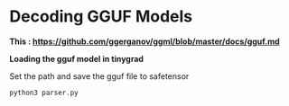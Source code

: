 # Decoding GGUF Models

**This : https://github.com/ggerganov/ggml/blob/master/docs/gguf.md**

**Loading the gguf model in tinygrad** 

Set the path and save the gguf file to safetensor

```bash
python3 parser.py
```
